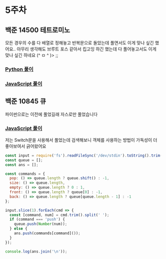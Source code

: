 # 5주차

## 백준 14500 테트로미노

모든 경우의 수를 다 배열로 정해놓고 반복문으로 돌았는데 풀면서도 이게 맞나 싶긴 했어요..
아무리 생각해도 브루트 포스 같아서 킵고잉 하긴 했는데 다 풀어놓고서도 이게 맞나 싶긴 하네요 (^ ㅁ ^ )> ;;

### [Python 풀이](테트로미노.py)

### [JavaScript 풀이](테트로미노.js)

## 백준 10845 큐

파이썬으로는 이전에 풀었길래 자스로만 풀었습니다

### [JavaScript 풀이](큐.js)
저는 Switch문을 사용해서 풀었는데 검색해보니 객체를 사용하는 방법이 가독성이 더 좋아보여서 긁어왔어요 

```js
const input = require('fs').readFileSync('/dev/stdin').toString().trim().split('\n');
const queue = [];
const ans = [];

const commands = {
  pop: () => queue.length ? queue.shift() : -1,
  size: () => queue.length,
  empty: () => queue.length ? 0 : 1,
  front: () => queue.length ? queue[0] : -1,
  back: () => queue.length ? queue[queue.length - 1] : -1
};

input.slice(1).forEach(cmd => {
  const [command, num] = cmd.trim().split(' ');
  if (command === 'push') {
    queue.push(Number(num));
  } else {
    ans.push(commands[command]());
  }
});

console.log(ans.join('\n'));
```

